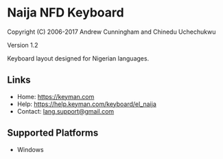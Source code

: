 Naija NFD Keyboard
=====================

Copyright (C) 2006-2017 Andrew Cunningham and Chinedu Uchechukwu

Version 1.2

Keyboard layout designed for Nigerian languages.

Links
-----

 * Home:     https://keyman.com
 * Help:     https://help.keyman.com/keyboard/el_naija
 * Contact:  lang.support@gmail.com

Supported Platforms
-------------------
 * Windows
 